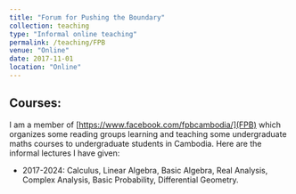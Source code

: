 ```yaml
---
title: "Forum for Pushing the Boundary"
collection: teaching
type: "Informal online teaching"
permalink: /teaching/FPB
venue: "Online"
date: 2017-11-01
location: "Online"
---
```


## Courses:
I am a member of [https://www.facebook.com/fpbcambodia/](FPB) which organizes some reading groups learning and teaching some undergraduate maths courses to undergraduate students in Cambodia. Here are the informal lectures I have given: 

- 2017-2024: Calculus, Linear Algebra, Basic Algebra, Real Analysis, Complex Analysis, Basic Probability, Differential Geometry.
